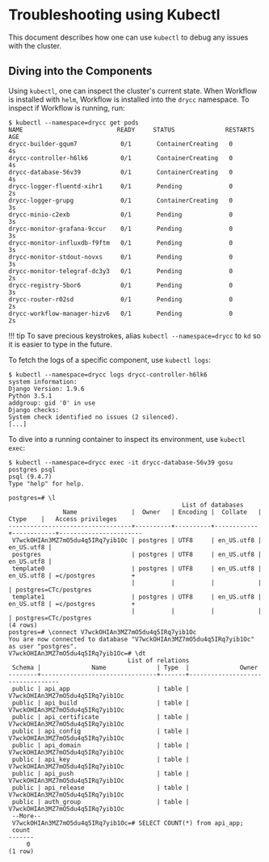 # Troubleshooting using Kubectl

This document describes how one can use `kubectl` to debug any issues with the cluster.

## Diving into the Components

Using `kubectl`, one can inspect the cluster's current state. When Workflow is installed
with `helm`, Workflow is installed into the `drycc` namespace. To inspect if Workflow is
running, run:

	$ kubectl --namespace=drycc get pods
	NAME                          READY     STATUS              RESTARTS   AGE
	drycc-builder-gqum7            0/1       ContainerCreating   0          4s
	drycc-controller-h6lk6         0/1       ContainerCreating   0          4s
	drycc-database-56v39           0/1       ContainerCreating   0          4s
	drycc-logger-fluentd-xihr1     0/1       Pending             0          2s
	drycc-logger-grupg             0/1       ContainerCreating   0          3s
	drycc-minio-c2exb              0/1       Pending             0          3s
	drycc-monitor-grafana-9ccur    0/1       Pending             0          3s
	drycc-monitor-influxdb-f9ftm   0/1       Pending             0          3s
	drycc-monitor-stdout-novxs     0/1       Pending             0          3s
	drycc-monitor-telegraf-dc3y3   0/1       Pending             0          2s
	drycc-registry-5bor6           0/1       Pending             0          3s
	drycc-router-r02sd             0/1       Pending             0          2s
	drycc-workflow-manager-hizv6   0/1       Pending             0          2s

!!! tip
	To save precious keystrokes, alias `kubectl --namespace=drycc` to `kd` so it is easier to type
	in the future.

To fetch the logs of a specific component, use `kubectl logs`:

	$ kubectl --namespace=drycc logs drycc-controller-h6lk6
	system information:
	Django Version: 1.9.6
	Python 3.5.1
	addgroup: gid '0' in use
	Django checks:
	System check identified no issues (2 silenced).
	[...]

To dive into a running container to inspect its environment, use `kubectl exec`:

	$ kubectl --namespace=drycc exec -it drycc-database-56v39 gosu postgres psql
	psql (9.4.7)
	Type "help" for help.

	postgres=# \l
	                                                List of databases
	               Name               |  Owner   | Encoding |  Collate   |   Ctype    |   Access privileges
	----------------------------------+----------+----------+------------+------------+-----------------------
	 V7wckOHIAn3MZ7mO5du4q5IRq7yib1Oc | postgres | UTF8     | en_US.utf8 | en_US.utf8 |
	 postgres                         | postgres | UTF8     | en_US.utf8 | en_US.utf8 |
	 template0                        | postgres | UTF8     | en_US.utf8 | en_US.utf8 | =c/postgres          +
	                                  |          |          |            |            | postgres=CTc/postgres
	 template1                        | postgres | UTF8     | en_US.utf8 | en_US.utf8 | =c/postgres          +
	                                  |          |          |            |            | postgres=CTc/postgres
	(4 rows)
	postgres=# \connect V7wckOHIAn3MZ7mO5du4q5IRq7yib1Oc
	You are now connected to database "V7wckOHIAn3MZ7mO5du4q5IRq7yib1Oc" as user "postgres".
	V7wckOHIAn3MZ7mO5du4q5IRq7yib1Oc=# \dt
	                                 List of relations
	 Schema |              Name              | Type  |              Owner
	--------+--------------------------------+-------+----------------------------------
	 public | api_app                        | table | V7wckOHIAn3MZ7mO5du4q5IRq7yib1Oc
	 public | api_build                      | table | V7wckOHIAn3MZ7mO5du4q5IRq7yib1Oc
	 public | api_certificate                | table | V7wckOHIAn3MZ7mO5du4q5IRq7yib1Oc
	 public | api_config                     | table | V7wckOHIAn3MZ7mO5du4q5IRq7yib1Oc
	 public | api_domain                     | table | V7wckOHIAn3MZ7mO5du4q5IRq7yib1Oc
	 public | api_key                        | table | V7wckOHIAn3MZ7mO5du4q5IRq7yib1Oc
	 public | api_push                       | table | V7wckOHIAn3MZ7mO5du4q5IRq7yib1Oc
	 public | api_release                    | table | V7wckOHIAn3MZ7mO5du4q5IRq7yib1Oc
	 public | auth_group                     | table | V7wckOHIAn3MZ7mO5du4q5IRq7yib1Oc
	 --More--
	 V7wckOHIAn3MZ7mO5du4q5IRq7yib1Oc=# SELECT COUNT(*) from api_app;
	 count
	-------
	     0
	(1 row)
